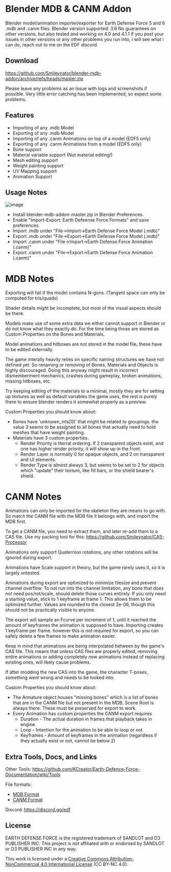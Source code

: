 # Blender MDB & CANM Addon
Blender model/animation importer/exporter for Earth Defense Force 5 and 6 .mdb and .canm files. 
Blender version supported: 3.6
No guarantees on other versions, but also tested and working on 4.0 and 4.1.1
If you post your issues in other versions or any other problems you run into, i will see what i can do, reach out to me on the EDF discord.

## Download
https://github.com/Smileynator/blender-mdb-addon/archive/refs/heads/master.zip

Please leave any problems as an Issue with logs and screenshots if possible.
Very little error catching has been implemented, so expect some problems.

## Features
- Importing of any .mdb Model
- Exporting of any .mdb Model
- Importing of any .canm Animations on top of a model (EDF5 only)
- Exporting of any .canm Animations from a model (EDF5 only)
- Bone support
- Material variable support (Not material editing!)
- Mesh editing support
- Weight painting support
- UV Mapping support
- Animation Support

## Usage Notes
![image](https://github.com/Smileynator/blender-mdb-addon/assets/3433068/376663dc-c9ad-4190-a082-b8511b399f11)
- Install blender-mdb-addon-master.zip in Blender Preferences.
- Enable "Import-Export: Earth Defeense Force Formats" and save preferences.
- Import .mdb under "File->Import->Earth Defense Force Model (.mdb)"
- Export .mdb under "File->Export->Earth Defense Force Model (.mdb)"
- Import .canm under "File->Import->Earth Defense Force Animation (.canm)"
- Export .canm under "File->Export->Earth Defense Force Animation (.canm)"

# MDB Notes
Exporting will fail if the model contains N-gons. (Tangent space can only be computed for tris/quads)

Shader details might be incomplete, but most of the visual aspects should be there.

Models make use of some extra data we either cannot support in Blender or do not know what they exactly do. For the time being those are stored as Custom Properties on the Bones and Materials.

Model animations and hitboxes are not stored in the model file, these have to be edited externally.

The game interally heavily relies on specific naming structures we have not defined yet. So renaming or removing of Bones, Materials and Objects is highly discouraged. Doing this anyway might result in incorrect dismemberment mechanics, crashes during gameplay, broken animations, missing hitboxes, etc.

Try keeping editing of the materials to a minimal, mostly they are for setting up textures as well as default variables the game uses, the rest is purely there to ensure blender renders it somewhat properly as a preview.

Custom Properties you should know about:
- Bones have 'unknown_ints[0]' that might be related to groupings. the value 3 seems to be assigned to all bones that actually need to hold meshes that have weight painting.
- Materials have 3 custom properties.
  - Render Priority is literral ordering. If 2 transparent objects exist, and one has higher render priority, it will show up in the front.
  - Render Layer is normally 0 for opaque objects, and 2 on transparent and UI elements.
  - Render Type is almost always 3, but seems to be set to 2 for objects which "update" their texture, like fill bars, or the shield bearer's shield.
 
# CANM Notes
Animations can only be imported for the skeleton they are means to go with. So match the CANM file with the MDB file it belongs with, and import the MDB first.

To get a CANM file, you need to extract them, and later re-add them to a CAS file. Use my packing tool for this: https://github.com/Smileynator/CAS-Processor

Animations only support Quaternion rotations, any other rotations will be ignored during export.

Animations have Scale support in theory, but the game rarely uses it, so it is largely untested.

Animations during export are optimized to minimize filesize and prevent channel overflow. To not run into the channel limitation, any bone that does not need pos/rot/scale, should delete those curves entirely. If you only need a starting value, stick to 1 keyframe at frame 1. This allows them to be optimized further. Values are rounded to the closest 2e-06, though this should not be practically visible to anyone.

The export will sample an Fcurve per increment of 1, until it reached the amount of keyframes the animation is supposed to have.
Importing creates 1 keyframe per frame. however this is not required for export, so you can safely delete a few frames to make animation easier.

Keep in mind that animations are being interpolated between by the game's CAS file. This means that unless CAS files are properly edited, removing entire animations or adding completely new animations instead of replacing existing ones, will likely cause problems.

If after modding the new CAS into the game, the character T-poses, something went wrong and needs to be looked into.

Custom Properties you should know about:
- The Armature object houses "missing bones" which is a list of bones that are in the CANM file but not present in the MDB. Scene Root is always there. These must be preserved for export to work.
- Every Animation has custom properties the CANM export requires
  - Duration - The actual duration in frames that playback takes in engine
  - Loop - Intention for the animation to be able to loop or not
  - Keyframes - Amount of keyframes in the animation (regardless if they actually exist or not, cannot be below 2)


## Extra Tools, Docs, and Links
Other Tools: https://github.com/KCreator/Earth-Defence-Force-Documentation/wiki/Tools

File formats:
- [MDB Format](https://github.com/KCreator/Earth-Defence-Force-Documentation/wiki/MDB-Format)
- [CANM Format](https://github.com/KCreator/Earth-Defence-Force-Documentation/wiki/CANM-Format)

Discord: https://discord.gg/edf

## License
EARTH DEFENSE FORCE is the registered trademark of SANDLOT and D3 PUBLISHER INC. This project is not affiliated with or endorsed by SANDLOT or D3 PUBLISHER INC in any way.

This work is licensed under a [Creative Commons Attribution-NonCommercial 4.0 International License](https://creativecommons.org/licenses/by-nc/4.0/) (CC BY-NC 4.0).
